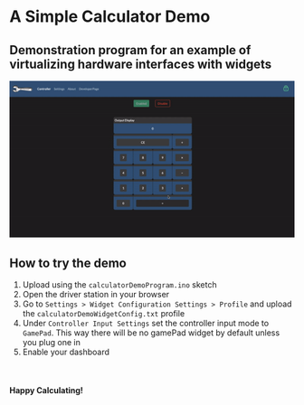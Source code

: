 # A Simple Calculator Demo
## Demonstration program for an example of virtualizing hardware interfaces with widgets
![Calculator Demo Video](images/calculatorDemoVideo.gif)

## How to try the demo
1. Upload using the `calculatorDemoProgram.ino` sketch
2. Open the driver station in your browser
3. Go to `Settings > Widget Configuration Settings > Profile` and upload the `calculatorDemoWidgetConfig.txt` profile
4. Under `Controller Input Settings` set the controller input mode to `GamePad`. This way there will be no gamePad widget by default unless you plug one in
5. Enable your dashboard
<br>

#### Happy Calculating!